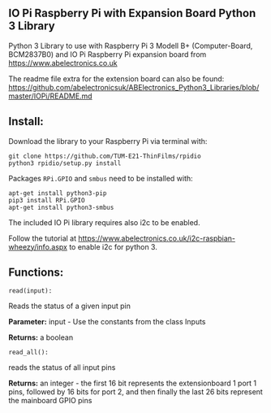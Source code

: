 IO Pi Raspberry Pi with Expansion Board Python 3 Library
---
Python 3 Library to use with Raspberry Pi 3 Modell B+ 
(Computer-Board, BCM2837B0) and IO Pi Raspberry Pi expansion board 
from https://www.abelectronics.co.uk

The readme file extra for the extension board can also be found: 
https://github.com/abelectronicsuk/ABElectronics_Python3_Libraries/blob/master/IOPi/README.md

Install:
---
Download the library to your Raspberry Pi via terminal with: 

```
git clone https://github.com/TUM-E21-ThinFilms/rpidio
python3 rpidio/setup.py install
```

Packages ```RPi.GPIO``` and ``smbus`` need to be installed with:
```
apt-get install python3-pip
pip3 install RPi.GPIO
apt-get install python3-smbus
```

The included IO Pi library requires also i2c to be enabled.

Follow the tutorial at 
https://www.abelectronics.co.uk/i2c-raspbian-wheezy/info.aspx
to enable i2c for python 3.

Functions:
---
```
read(input):
```
Reads the status of a given input pin

**Parameter:** input - Use the constants from the class Inputs

**Returns:** a boolean

```
read_all():
```
reads the status of all input pins

**Returns:** an integer - the first 16 bit represents the extensionboard 1 port 1 pins, followed by 16 bits for port 2, and then finally the last 26 bits represent the mainboard GPIO pins
